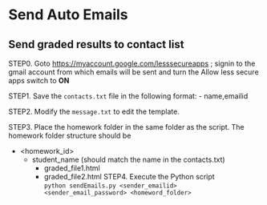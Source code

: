 # Send Auto Emails
## Send graded results to contact list

STEP0. Goto https://myaccount.google.com/lesssecureapps ; signin to the gmail account from which emails will be sent and turn the Allow less secure apps switch to **ON**

STEP1. Save the `contacts.txt` file in the following format:
    - name,emailid

STEP2. Modify the `message.txt` to edit the template.

STEP3. Place the homework folder in the same folder as the script. The homework folder structure should be
  - <homework_id>
    - student_name (should match the name in the contacts.txt)
      - graded_file1.html
      - graded_file2.html
STEP4. Execute the Python script <br/>
```python sendEmails.py <sender_emailid> <sender_email_password> <homeword_folder>```
